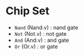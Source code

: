 # Chip Set

- `Nand` (Nand.v) : nand gate
- `Not` (Not.v) : not gate
- `And` (And.v) : and gate
- `Or` (Or.v) : or gate